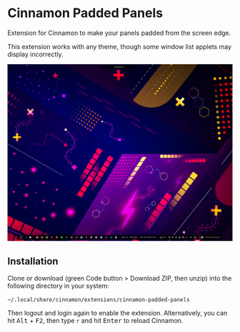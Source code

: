 # Cinnamon Padded Panels

Extension for Cinnamon to make your panels padded from the screen edge.

This extension works with any theme, though some window list applets may display incorrectly.

![Sample screenshot](./screenshot.png)

## Installation

Clone or download (green Code button > Download ZIP, then unzip) into the following directory in your system:

```
~/.local/share/cinnamon/extensions/cinnamon-padded-panels
```

Then logout and login again to enable the extension. Alternatively, you can hit <kbd>Alt</kbd> + <kbd>F2</kbd>, then type `r` and hit <kbd>Enter</kbd> to reload Cinnamon.
